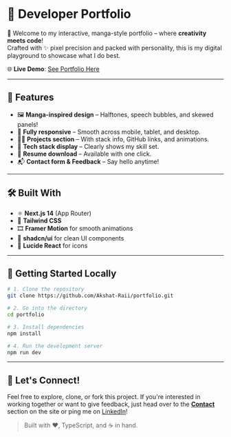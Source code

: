 # 🚀 Developer Portfolio

🎨 Welcome to my interactive, manga-style portfolio – where **creativity meets code**!  
Crafted with ✨ pixel precision and packed with personality, this is my digital playground to showcase what I do best.

🌐 **Live Demo**: [See Portfolio Here](https://akshat-raii.github.io/portfolio)

---

## 📌 Features

- 🖼️ **Manga-inspired design** – Halftones, speech bubbles, and skewed panels!
- 📱 **Fully responsive** – Smooth across mobile, tablet, and desktop.
- 🧑‍💻 **Projects section** – With stack info, GitHub links, and animations.
- 🧰 **Tech stack display** – Clearly shows my skill set.
- 📄 **Resume download** – Available with one click.
- 📬 **Contact form & Feedback** – Say hello anytime!

---

## 🛠️ Built With

- ⚛️ **Next.js 14** (App Router)
- 💨 **Tailwind CSS**
- 🎞️ **Framer Motion** for smooth animations
- 🧱 **shadcn/ui** for clean UI components
- 🧠 **Lucide React** for icons

---

## 🚀 Getting Started Locally

```bash
# 1. Clone the repository
git clone https://github.com/Akshat-Raii/portfolio.git

# 2. Go into the directory
cd portfolio

# 3. Install dependencies
npm install

# 4. Run the development server
npm run dev
```
---

## 🤝 Let's Connect!

Feel free to explore, clone, or fork this project. If you're interested in working together or want to give feedback, just head over to the **[Contact](https://akshat-raii.github.io/portfolio/#contact)** section on the site or ping me on [LinkedIn](https://www.linkedin.com/in/akshat-rai-87ab23294/)!

> Built with ❤️, TypeScript, and ☕ in hand.
